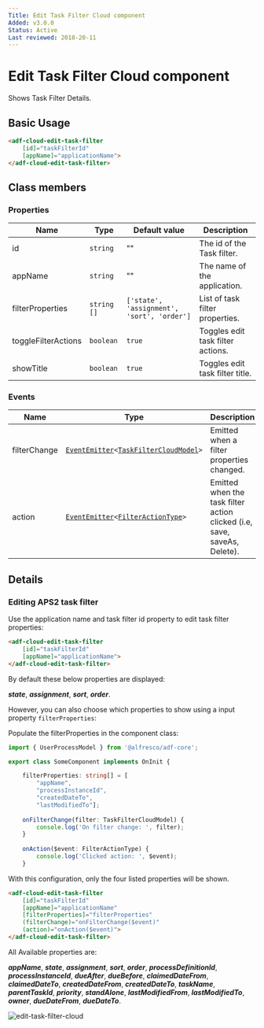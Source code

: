 ```yaml
---
Title: Edit Task Filter Cloud component
Added: v3.0.0
Status: Active
Last reviewed: 2018-20-11
---
```


# Edit Task Filter Cloud component

Shows Task Filter Details.

## Basic Usage

```html
<adf-cloud-edit-task-filter 
    [id]="taskFilterId"
    [appName]="applicationName">
</adf-cloud-edit-task-filter>
```

## Class members

### Properties

| Name | Type | Default value | Description |
| ---- | ---- | ------------- | ----------- |
| id | `string` | "" | The id of the Task filter. |
| appName | `string` | "" | The name of the application. |
| filterProperties | `string []` | `['state', 'assignment', 'sort', 'order']` | List of task filter properties. |
| toggleFilterActions | `boolean` | `true` | Toggles edit task filter actions. |
| showTitle | `boolean` | `true` | Toggles edit task filter title. |

### Events

| Name | Type | Description |
| ---- | ---- | ----------- |
| filterChange | [`EventEmitter`](https://angular.io/api/core/EventEmitter)`<`[`TaskFilterCloudModel`](../../lib/process-services-cloud/src/lib/task-cloud/models/filter-cloud.model.ts)`>` | Emitted when a filter properties changed. |
| action | [`EventEmitter`](https://angular.io/api/core/EventEmitter)`<`[`FilterActionType`](../../lib/process-services-cloud/src/lib/task-cloud/models/filter-cloud.model.ts)`>` | Emitted when the task filter action clicked (i.e, save, saveAs, Delete). |

## Details

### Editing APS2 task filter

Use the application name and task filter id property to edit task filter properties:

```html
<adf-cloud-edit-task-filter
    [id]="taskFilterId"
    [appName]="applicationName">
</adf-cloud-edit-task-filter>
```

By default these below properties are displayed:

**_state_**, **_assignment_**, **_sort_**, **_order_**.

However, you can also choose which properties to show using a input property
`filterProperties`:

Populate the filterProperties in the component class:

```ts
import { UserProcessModel } from '@alfresco/adf-core';

export class SomeComponent implements OnInit {

    filterProperties: string[] = [ 
        "appName", 
        "processInstanceId", 
        "createdDateTo", 
        "lastModifiedTo"];
    
    onFilterChange(filter: TaskFilterCloudModel) {
        console.log('On filter change: ', filter);
    }
    
    onAction($event: FilterActionType) {
        console.log('Clicked action: ', $event);
    }
```

With this configuration, only the four listed properties will be shown.

```html
<adf-cloud-edit-task-filter
    [id]="taskFilterId"
    [appName]="applicationName"
    [filterProperties]="filterProperties"
    (filterChange)="onFilterChange($event)"
    (action)="onAction($event)">
</adf-cloud-edit-task-filter>
```


All Available properties are:

**_appName_**, **_state_**, **_assignment_**, **_sort_**, **_order_**, **_processDefinitionId_**, **_processInstanceId_**, **_dueAfter_**, **_dueBefore_**, **_claimedDateFrom_**, **_claimedDateTo_**, **_createdDateFrom_**, **_createdDateTo_**, **_taskName_**, **_parentTaskId_**, **_priority_**, **_standAlone_**, **_lastModifiedFrom_**, **_lastModifiedTo_**, **_owner_**, **_dueDateFrom_**, **_dueDateTo_**.

![edit-task-filter-cloud](../docassets/images/edit-task-filter-cloud.component.png)
